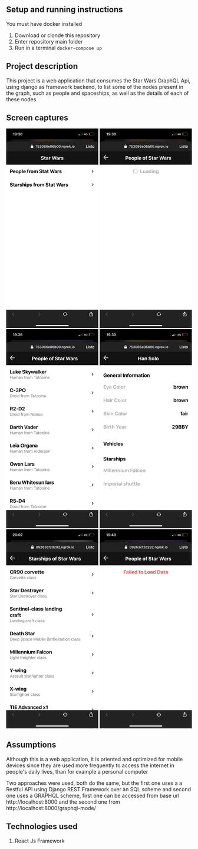 ## Setup and running instructions

You must have docker installed
1. Download or clonde this repository
2. Enter repository main folder
3. Run in a terminal `docker-compose up`

## Project description

This project is a web application that consumes the Star Wars GraphQL Api, using django as framework backend, to list some of the nodes present in the graph, such as people and spaceships, as well as the details of each of these nodes.

## Screen captures
<p float="left">
<img src="https://raw.githubusercontent.com/rodrigoManx/Ravn-Challenge-Django-Rodrigo-Pulcha/master/static/screenCaptures/sc1.jpg" width="250">
<img src="https://raw.githubusercontent.com/rodrigoManx/Ravn-Challenge-Django-Rodrigo-Pulcha/master/static/screenCaptures/sc2.jpg" width="250">
<img src="https://raw.githubusercontent.com/rodrigoManx/Ravn-Challenge-Django-Rodrigo-Pulcha/master/static/screenCaptures/sc3.jpg" width="250">
<img src="https://raw.githubusercontent.com/rodrigoManx/Ravn-Challenge-Django-Rodrigo-Pulcha/master/static/screenCaptures/sc4.jpg" width="250">
<img src="https://raw.githubusercontent.com/rodrigoManx/Ravn-Challenge-Django-Rodrigo-Pulcha/master/static/screenCaptures/fsc5.jpg" width="250">
<img src="https://raw.githubusercontent.com/rodrigoManx/Ravn-Challenge-Django-Rodrigo-Pulcha/master/static/screenCaptures/sc6.jpg" width="250">
</p>

## Assumptions

Although this is a web application, it is oriented and optimized for mobile devices since they are used more frequently to access the internet in people's daily lives, than for example a personal computer

Two approaches were used, both do the same, but the first one uses a a Restful API using Django REST Framework over an SQL scheme and second one uses a GRAPHQL scheme, first one can be accessed from base url http://localhost:8000 and the second one from http://localhost:8000/graphql-mode/

## Technologies used

1. React Js Framework
